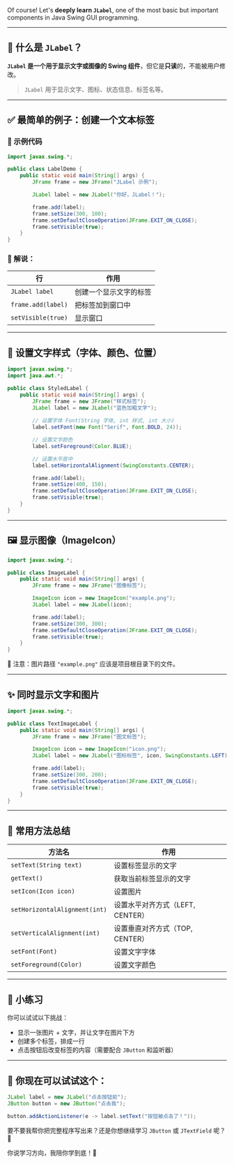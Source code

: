 Of course! Let's **deeply learn `JLabel`**, one of the most basic but important components in Java Swing GUI programming.

---

## 🧠 什么是 `JLabel`？

**`JLabel` 是一个用于显示文字或图像的 Swing 组件**，但它是**只读**的，不能被用户修改。

> `JLabel` 用于显示文字、图标、状态信息、标签名等。

---

## ✅ 最简单的例子：创建一个文本标签

### 📄 示例代码

```java
import javax.swing.*;

public class LabelDemo {
    public static void main(String[] args) {
        JFrame frame = new JFrame("JLabel 示例");

        JLabel label = new JLabel("你好，JLabel！");

        frame.add(label);
        frame.setSize(300, 100);
        frame.setDefaultCloseOperation(JFrame.EXIT_ON_CLOSE);
        frame.setVisible(true);
    }
}
```

### 📖 解说：

| 行                  | 作用          |
| ------------------ | ----------- |
| `JLabel label`     | 创建一个显示文字的标签 |
| `frame.add(label)` | 把标签加到窗口中    |
| `setVisible(true)` | 显示窗口        |

---

## 🎨 设置文字样式（字体、颜色、位置）

```java
import javax.swing.*;
import java.awt.*;

public class StyledLabel {
    public static void main(String[] args) {
        JFrame frame = new JFrame("样式标签");
        JLabel label = new JLabel("蓝色加粗文字");
        
        // 设置字体 Font(String 字体, int 样式, int 大小)
        label.setFont(new Font("Serif", Font.BOLD, 24));

        // 设置文字颜色
        label.setForeground(Color.BLUE);

        // 设置水平居中
        label.setHorizontalAlignment(SwingConstants.CENTER);

        frame.add(label);
        frame.setSize(400, 150);
        frame.setDefaultCloseOperation(JFrame.EXIT_ON_CLOSE);
        frame.setVisible(true);
    }
}
```

---

## 🖼️ 显示图像（ImageIcon）

```java
import javax.swing.*;

public class ImageLabel {
    public static void main(String[] args) {
        JFrame frame = new JFrame("图像标签");

        ImageIcon icon = new ImageIcon("example.png");
        JLabel label = new JLabel(icon);

        frame.add(label);
        frame.setSize(300, 300);
        frame.setDefaultCloseOperation(JFrame.EXIT_ON_CLOSE);
        frame.setVisible(true);
    }
}
```

📌 注意：图片路径 `"example.png"` 应该是项目根目录下的文件。

---

## ✨ 同时显示文字和图片

```java
import javax.swing.*;

public class TextImageLabel {
    public static void main(String[] args) {
        JFrame frame = new JFrame("图文标签");

        ImageIcon icon = new ImageIcon("icon.png");
        JLabel label = new JLabel("图标标签", icon, SwingConstants.LEFT); // 左边是图标，右边是文字

        frame.add(label);
        frame.setSize(300, 200);
        frame.setDefaultCloseOperation(JFrame.EXIT_ON_CLOSE);
        frame.setVisible(true);
    }
}
```

---

## 🧰 常用方法总结

| 方法名                           | 作用                     |
| ----------------------------- | ---------------------- |
| `setText(String text)`        | 设置标签显示的文字              |
| `getText()`                   | 获取当前标签显示的文字            |
| `setIcon(Icon icon)`          | 设置图片                   |
| `setHorizontalAlignment(int)` | 设置水平对齐方式（LEFT, CENTER） |
| `setVerticalAlignment(int)`   | 设置垂直对齐方式（TOP, CENTER）  |
| `setFont(Font)`               | 设置文字字体                 |
| `setForeground(Color)`        | 设置文字颜色                 |

---

## 🧪 小练习

你可以试试以下挑战：

* 显示一张图片 + 文字，并让文字在图片下方
* 创建多个标签，排成一行
* 点击按钮后改变标签的内容（需要配合 `JButton` 和监听器）

---

## 📌 你现在可以试试这个：

```java
JLabel label = new JLabel("点击按钮前");
JButton button = new JButton("点击我");

button.addActionListener(e -> label.setText("按钮被点击了！"));
```

要不要我帮你把完整程序写出来？还是你想继续学习 `JButton` 或 `JTextField` 呢？👀

你说学习方向，我陪你学到底！💪

